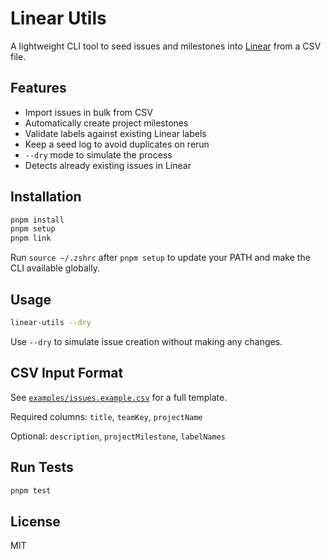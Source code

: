 # Linear Utils

A lightweight CLI tool to seed issues and milestones into [Linear](https://linear.app/) from a CSV file.

## Features

* Import issues in bulk from CSV
* Automatically create project milestones
* Validate labels against existing Linear labels
* Keep a seed log to avoid duplicates on rerun
* `--dry` mode to simulate the process
* Detects already existing issues in Linear

## Installation

```bash
pnpm install
pnpm setup
pnpm link
```

Run `source ~/.zshrc` after `pnpm setup` to update your PATH and make the CLI available globally.

## Usage

```bash
linear-utils --dry
```

Use `--dry` to simulate issue creation without making any changes.

## CSV Input Format

See [`examples/issues.example.csv`](./examples/issues.example.csv) for a full template.

Required columns: `title`, `teamKey`, `projectName`

Optional: `description`, `projectMilestone`, `labelNames`

## Run Tests

```bash
pnpm test
```

## License

MIT
